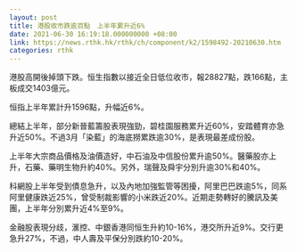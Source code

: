 ```yaml
---
layout: post
title: 港股收市跌逾百點　上半年累升近6%
date: 2021-06-30 16:19:18.000000000 +08:00
link: https://news.rthk.hk/rthk/ch/component/k2/1598492-20210630.htm
categories: rthk
---
```


港股高開後掉頭下跌。恒生指數以接近全日低位收市，報28827點，跌166點，主板成交1403億元。

恒指上半年累計升1596點，升幅近6%。

總結上半年，部分新晉藍籌股表現強勁，碧桂園服務累升近60%，安踏體育亦急升近50%。不過3月「染藍」的海底撈累跌逾30%，是表現最差成份股。

上半年大宗商品價格及油價造好，中石油及中信股份累升逾50%。醫藥股亦上升，石藥、藥明生物升約40%。另外，瑞聲及舜宇分別升逾30%和40%。

科網股上半年受到債息急升，以及內地加強監管等困擾，阿里巴巴跌逾5%，同系阿里健康跌近25%，曾受制裁影響的小米跌近20%。近期走勢轉好的騰訊及美團，上半年分別累升近4%至9%。

金融股表現分歧，滙控、中銀香港同恒生升約10-16%，港交所升近9%。交行更急升27%，不過，中人壽及平保分別跌約10-20%。
